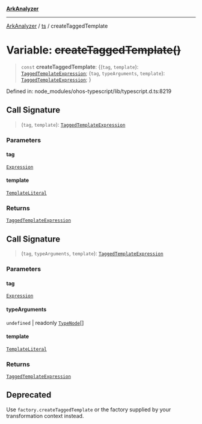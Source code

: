 [**ArkAnalyzer**](../../../../README.md)

***

[ArkAnalyzer](../../../../globals.md) / [ts](../README.md) / createTaggedTemplate

# Variable: ~~createTaggedTemplate()~~

> `const` **createTaggedTemplate**: \{(`tag`, `template`): [`TaggedTemplateExpression`](../interfaces/TaggedTemplateExpression.md); (`tag`, `typeArguments`, `template`): [`TaggedTemplateExpression`](../interfaces/TaggedTemplateExpression.md); \}

Defined in: node\_modules/ohos-typescript/lib/typescript.d.ts:8219

## Call Signature

> (`tag`, `template`): [`TaggedTemplateExpression`](../interfaces/TaggedTemplateExpression.md)

### Parameters

#### tag

[`Expression`](../interfaces/Expression.md)

#### template

[`TemplateLiteral`](../type-aliases/TemplateLiteral.md)

### Returns

[`TaggedTemplateExpression`](../interfaces/TaggedTemplateExpression.md)

## Call Signature

> (`tag`, `typeArguments`, `template`): [`TaggedTemplateExpression`](../interfaces/TaggedTemplateExpression.md)

### Parameters

#### tag

[`Expression`](../interfaces/Expression.md)

#### typeArguments

`undefined` | readonly [`TypeNode`](../interfaces/TypeNode.md)[]

#### template

[`TemplateLiteral`](../type-aliases/TemplateLiteral.md)

### Returns

[`TaggedTemplateExpression`](../interfaces/TaggedTemplateExpression.md)

## Deprecated

Use `factory.createTaggedTemplate` or the factory supplied by your transformation context instead.
